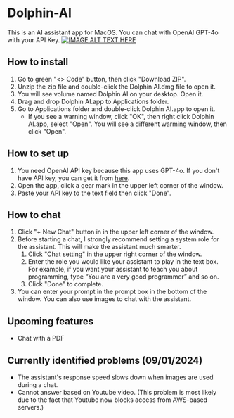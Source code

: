 # Dolphin-AI
This is an AI assistant app for MacOS. You can chat with OpenAI GPT-4o with your API Key.
[![IMAGE ALT TEXT HERE](https://img.youtube.com/vi/4uMNRiWfJYo/0.jpg)](https://www.youtube.com/watch?v=4uMNRiWfJYo)

## How to install
1. Go to green "<> Code" button, then click "Download ZIP".
2. Unzip the zip file and double-click the Dolphin AI.dmg file to open it.
3. You will see volume named Dolphin AI on your desktop. Open it.
4. Drag and drop Dolphin AI.app to Applications folder.
5. Go to Applications folder and double-click Dolphin AI.app to open it.
    - If you see a warning window, click "OK", then right click Dolphin AI.app, select "Open". You will see a different warming window, then click "Open".


## How to set up
1. You need OpenAI API key because this app uses GPT-4o. If you don't have API key, you can get it from [here](https://openai.com/index/openai-api/).
2. Open the app, click a gear mark in the upper left corner of the window.
3. Paste your API key to the text field then click "Done".


## How to chat
1. Click "+ New Chat" button in in the upper left corner of the window.
2. Before starting a chat, I strongly recommend setting a system role for the assistant. This will make the assistant much smarter.
   1. Click "Chat setting" in the upper right corner of the window.
   2. Enter the role you would like your assistant to play in the text box. For example, if you want your assistant to teach you about programming, type “You are a very good programmer” and so on.
   3. Click "Done" to complete.
4. You can enter your prompt in the prompt box in the bottom of the window. You can also use images to chat with the assistant.


## Upcoming features
- Chat with a PDF

## Currently identified problems (09/01/2024)
- The assistant's response speed slows down when images are used during a chat.
- Cannot answer based on Youtube video. (This problem is most likely due to the fact that Youtube now blocks access from AWS-based servers.)

